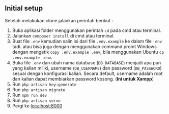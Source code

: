 ## Initial setup

Setelah melakukan clone jalankan perintah berikut :

1. Buka aplikasi folder menggunakan perintah `cd` pada cmd atau terminal.
2. Jalankan `composer install` di cmd atau terminal.
3. Buat file `.env` kemudian salin isi dari file `.env.example` ke dalam file `.env` tadi. atau bisa juga dengan menggunakan command promt Windows dengan mengetik `copy .env.example .env`, bila menggunakan Ubuntu `cp .env.example .env`.
4. Buka file `.env` dan ubah nama database (`DB_DATABASE`) menjadi apa pun yang kalian miliki, username (`DB_USERNAME`) dan password (`DB_PASSWORD`) sesuai dengan konfigurasi kalian. Secara default, username adalah root dan kalian dapat membiarkan password kosong. (**Ini untuk Xampp**)
5. Run `php artisan key:generate`
6. Run `php artisan migrate`
7. Run `npm run dev`
8. Run `php artisan serve`
9. Pergi ke [localhost:8000](http://localhost:8000)

